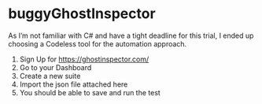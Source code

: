 # buggyGhostInspector

As I’m not familiar with C# and have a tight deadline for this trial, I ended up choosing a Codeless tool for the automation approach.

1. Sign Up for https://ghostinspector.com/
2. Go to your Dashboard
3. Create a new suite
4. Import the json file attached here
5. You should be able to save and run the test
